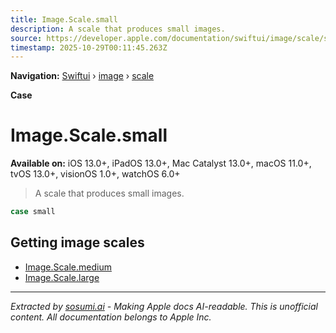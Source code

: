 ```yaml
---
title: Image.Scale.small
description: A scale that produces small images.
source: https://developer.apple.com/documentation/swiftui/image/scale/small
timestamp: 2025-10-29T00:11:45.263Z
---
```


**Navigation:** [Swiftui](/documentation/swiftui) › [image](/documentation/swiftui/image) › [scale](/documentation/swiftui/image/scale)

**Case**

# Image.Scale.small

**Available on:** iOS 13.0+, iPadOS 13.0+, Mac Catalyst 13.0+, macOS 11.0+, tvOS 13.0+, visionOS 1.0+, watchOS 6.0+

> A scale that produces small images.

```swift
case small
```

## Getting image scales

- [Image.Scale.medium](/documentation/swiftui/image/scale/medium)
- [Image.Scale.large](/documentation/swiftui/image/scale/large)

---

*Extracted by [sosumi.ai](https://sosumi.ai) - Making Apple docs AI-readable.*
*This is unofficial content. All documentation belongs to Apple Inc.*
